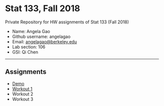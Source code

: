 # Stat 133, Fall 2018

Private Repository for HW assignments of Stat 133 (Fall 2018)

- Name: Angela Gao
- Github username: angelagao
- Email: angelagao@berkeley.edu
- Lab section: 106
- GSI: Qi Chen

-----

## Assignments

- [Demo](demo)
- [Workout 1](workout1)
- Workout 2
- Workout 3


